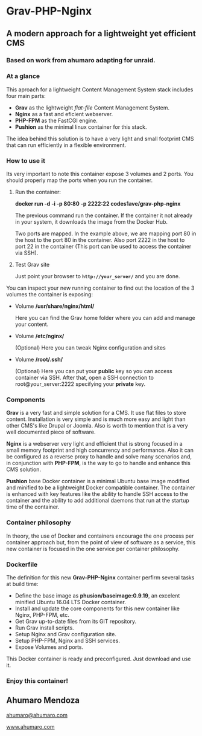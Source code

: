 # Grav-PHP-Nginx

## A modern approach for a lightweight yet efficient CMS

### Based on work from ahumaro adapting for unraid.
### At a glance

This aproach for a lightweight Content Management System stack includes four main parts:

+ **Grav** as the lightweight _flat-file_ Content Management System.
+ **Nginx** as a fast and eficient webserver.
+ **PHP-FPM** as the FastCGI engine.
+ **Pushion** as the minimal linux container for this stack.

The idea behind this solution is to have a very light and small footprint CMS that can run efficiently in a flexible environment.

### How to use it

Its very important to note this container expose 3 volumes and 2 ports.
You should properly map the ports when you run the container.

1. Run the container:

   **docker run -d -i -p 80:80 -p 2222:22 codes1ave/grav-php-nginx**
    
   The previous command run the container. If the container it not already in your system, it downloads the image from the Docker Hub.
   
   Two ports are mapped. In the example above, we are mapping port 80 in the host to the port 80 in the container. Also port 2222 in the host to port 22 in the container (This port can be used to access the container via SSH).

2. Test Grav site

   Just point your browser to **`http://your_server/`** and you are done.

You can inspect your new running container to find out the location of the 3 volumes the container is exposing:
+ Volume **/usr/share/nginx/html/**

  Here you can find the Grav home folder where you can add and manage your content.

+ Volume **/etc/nginx/**

  (Optional) Here you can tweak Nginx configuration and sites 

+ Volume **/root/.ssh/**

  (Optional) Here you can put your **public** key so you can access container via SSH. After that, open a SSH connection to root@your_server:2222 specifying your **private** key.
  
### Components

**Grav** is a very fast and simple solution for a CMS. It use flat files to store content. Installation is very simple and is much more easy and light than other CMS's like Drupal or Joomla.
Also is worth to mention that is a very well documented piece of software. 

**Nginx** is a webserver very light and efficient that is strong focused in a small memory footprint and high concurrency and performance.
Also it can be configured as a reverse proxy to handle and solve many scenarios and, in conjunction with **PHP-FPM**, is the way to go to handle and enhance this CMS solution.

**Pushion** base Docker container is a minimal Ubuntu base image modified and minified to be a lightweight Docker compatible container. 
The container is enhanced with key features like the ability to handle SSH access to the container and the ability to add additional daemons that run at the startup time of the container.
 
### Container philosophy

In theory, the use of Docker and containers encourage the one process per container approach but, from the point of view of software as a service, this new container is focused in the one service per container philosophy.

### Dockerfile

The definition for this new **Grav-PHP-Nginx** container perfirm several tasks at build time:

+ Define the base image as **phusion/baseimage:0.9.19**, an excelent minified Ubuntu 16.04 LTS Docker container.
+ Install and update the core components for this new container like Nginx, PHP-FPM, etc.
+ Get Grav up-to-date files from its GIT repository.
+ Run Grav install scripts.
+ Setup Nginx and Grav configuration site.
+ Setup PHP-FPM, Nginx and SSH services.
+ Expose Volumes and ports.

This Docker container is ready and preconfigured. Just download and use it.

### Enjoy this container!
## Ahumaro Mendoza

ahumaro@ahumaro.com

www.ahumaro.com

